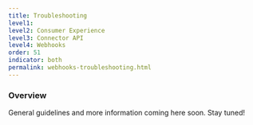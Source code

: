```yaml
---
title: Troubleshooting
level1:
level2: Consumer Experience
level3: Connector API
level4: Webhooks
order: 51
indicator: both
permalink: webhooks-troubleshooting.html
---
```


### Overview

General guidelines and more information coming here soon. Stay tuned!
